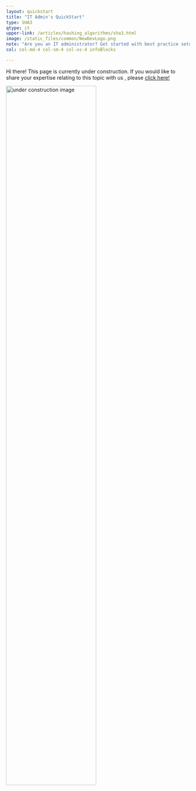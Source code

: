 ```yaml
---
layout: quickstart
title: "IT Admin's QuickStart"
type: SHA3
qtype: it
upper-link: /articles/hashing_algorithms/sha3.html
image: /static_files/common/NewDevLogo.png
note: "Are you an IT administrator? Get started with best practice setup details above."
col: col-md-4 col-sm-4 col-xs-4 infoBlocks

---
```

Hi there! This page is currently under construction. If you would like to share your expertise relating to this topic with us , please <a href="/CONTRIBUTING-template.md">click here!</a>

<img src="/static_files/common/under_construction.jpg" style="width:70%;height:70%;" alt="under construction image">
